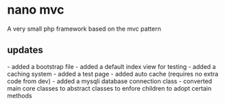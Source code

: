 <h1>nano mvc</h1>
<p>
A very small php framework based on the mvc pattern
</p>
<h2>updates</h2>
- added a bootstrap file
- added a default index view for testing
- added a caching system
- added a test page
- added auto cache (requires no extra code from dev)
- added a mysqli database connection class
- converted main core classes to abstract classes to enfore children to adopt certain methods

